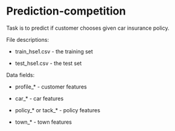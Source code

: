 # Prediction-competition

Task is to predict if customer chooses given car insurance policy.

File descriptions:

  - train_hse1.csv - the training set

  - test_hse1.csv - the test set

Data fields:

  - profile_* - customer features

  - car_* - car features

  - policy_* or tack_* - policy features

  - town_* - town features
